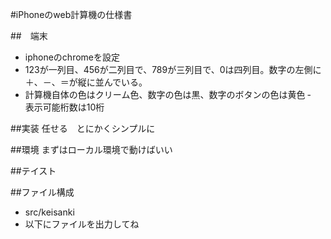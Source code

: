 #iPhoneのweb計算機の仕様書

##　端末
- iphoneのchromeを設定
- 123が一列目、456が二列目で、789が三列目で、0は四列目。数字の左側に＋、－、＝が縦に並んでいる。
- 計算機自体の色はクリーム色、数字の色は黒、数字のボタンの色は黄色
‐　表示可能桁数は10桁

##実装
任せる　とにかくシンプルに

##環境
まずはローカル環境で動けばいい

##テイスト

##ファイル構成
- src/keisanki
- 以下にファイルを出力してね